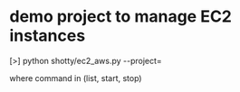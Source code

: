 # demo project to manage EC2 instances

[>] python shotty/ec2_aws.py <command> --project=<tagname>

where command in (list, start, stop)

